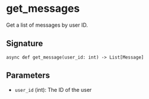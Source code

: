 # get_messages

Get a list of messages by user ID.

## Signature

`async def get_message(user_id: int) -> List[Message]`

## Parameters

- `user_id` (int): The ID of the user

